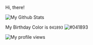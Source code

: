 Hi, there!

![My Github Stats](https://github-readme-stats.vercel.app/api?username=akshaygpt&show_icons=true&theme=material)

My Birthday Color is `041893` ![#041893](https://via.placeholder.com/10/041893/000000?text=+)

![My profile views](https://komarev.com/ghpvc/?username=akshaygpt&color=blue&style=flat)

